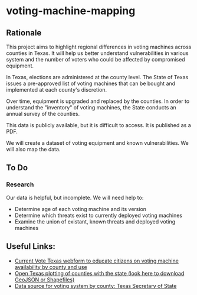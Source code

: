 # voting-machine-mapping

## Rationale

This project aims to highlight regional differences in voting machines across counties in Texas. It will help us better understand vulnerabilities in various system and the number of voters who could be affected by compromised equipment. 

In Texas, elections are administered at the county level. The State of Texas issues a pre-approved list of voting machines that can be bought and implemented at each county's discretion. 

Over time, equipment is upgraded and replaced by the counties. In order to understand the "inventory" of voting machines, the State conducts an annual survey of the counties.

This data is publicly available, but it is difficult to access. It is published as a PDF.

We will create a dataset of voting equipment and known vulnerabilities. We will also map the data.

## To Do
### Research
Our data is helpful, but incomplete. We will need help to:
- Determine age of each voting machine and its version
- Determine which threats exist to currently deployed voting machines
- Examine the union of existant, known threats and deployed voting machines 

## Useful Links:
- [Current Vote Texas webform to educate citizens on voting machine availability by county and use](http://www.votetexas.gov/voting/how/)
- [Open Texas plotting of counties with the state (look here to download GeoJSON or Shapefiles)](https://data.texas.gov/dataset/County-Map/48ag-x9aa)
- [Data source for voting system by county: Texas Secretary of State](http://www.sos.state.tx.us/elections/forms/sysexam/voting-sys-bycounty.pdf)
